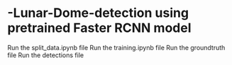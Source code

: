 # -Lunar-Dome-detection using pretrained Faster RCNN model
Run the split_data.ipynb file
Run the training.ipynb file
Run the groundtruth file
Run the detections file

